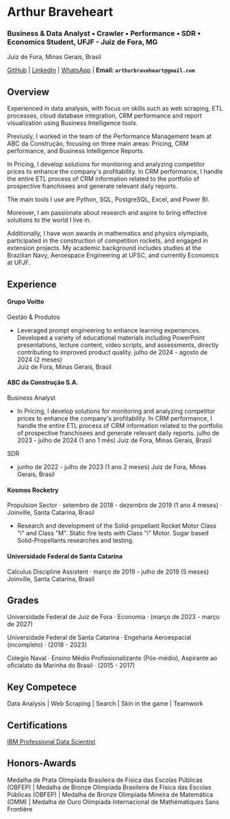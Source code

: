# Arthur Braveheart
### Business & Data Analyst • Crawler • Performance • SDR • Economics Student, UFJF - Juiz de Fora, MG
Juiz de Fora, Minas Gerais, Brasil

<p align="center">
  
  <a href="https://github.com/arthbraveheart">GitHub</a>
  |
  <a href="www.linkedin.com/in/arthur- braveheart">LinkedIn</a>
  |
 <a href="https://wa.me/5532985140754">WhatsApp</a>
  |
  <b> Email: `arthurbraveheart@gmail.com` </b>
 
</p>

## Overview

Experienced in data analysis, with focus on skills such as web scraping, ETL processes, cloud database integration, CRM performance and report visualization using Business Intelligence tools. 

Previusly, I worked in the team of the Performance Management team at   ABC da Construção, focusing on three main areas: Pricing, CRM performance, and Business Intelligence Reports.

In Pricing, I develop solutions for monitoring and analyzing competitor prices to enhance the company's profitability. In CRM performance, I handle the entire ETL process of CRM information related to the portfolio of prospective franchisees and generate relevant daily reports.

The main tools I use are Python, SQL, PostgreSQL, Excel, and Power BI.

Moreover, I am passionate about research and aspire to bring effective solutions to the world I live in.

Additionally, I have won awards in mathematics and physics olympiads, participated in the construction of competition rockets, and engaged in extension projects. My academic background includes studies at the Brazilian Navy, Aeroespace Engineering at UFSC, and currently Economics at UFJF.

## Experience
#### Grupo Voitto
Gestão & Produtos
- Leveraged prompt engineering to enhance learning experiences. Developed a variety of educational materials including PowerPoint presentations, lecture content, video scripts, and assessments, directly contributing to improved product quality.
julho de 2024 - agosto de 2024 (2 meses)  
Juiz de Fora, Minas Gerais, Brasil

#### ABC da Construção S.A.
Business Analyst
- In Pricing, I develop solutions for monitoring and analyzing competitor prices to enhance the company's profitability. In CRM performance, I handle the entire ETL process of CRM information related to the portfolio of prospective franchisees and generate relevant daily reports.
julho de 2023 - julho de 2024 (1 ano 1 mês)
Juiz de Fora, Minas Gerais, Brasil

SDR
- junho de 2022 - julho de 2023 (1 ano 2 meses) Juiz de Fora, Minas Gerais, Brasil

#### Kosmos Rocketry
Propulsion Sector ·
setembro de 2018 - dezembro de 2019 (1 ano 4 meses) · Joinville, Santa Catarina, Brasil
- Research and development of the Solid-propellant Rocket Motor Class "i" and Class "M".
Static fire tests with Class "i" Motor.
Sugar based Solid-Propellants researches and testing.

#### Universidade Federal de Santa Catarina
Calculus Discipline Assistent · 
março de 2019 - julho de 2019 (5 meses) Joinville, Santa Catarina, Brasil


## Grades
Universidade Federal de Juiz de Fora · 
Economia · (março de 2023 - março de 2027)

Universidade Federal de Santa Catarina · 
Engeharia Aeroespacial (incompleto) · (2018 - 2023)

Colegio Naval · 
Ensino Médio Profissionalizante (Pós-médio), Aspirante ao oficialato da Marinha do Brasil · (2015 - 2017)

## Key Competece
Data Analysis
|
Web Scraping
|
Search
|
Skin in the game
|
Teamwork

## Certifications
[IBM Professional Data Scientist](https://www.credly.com/badges/13574839-031d-4aff-a74c-64e016c2e02f/public_url)

## Honors-Awards
Medalha de Prata Olimpíada Brasileira de Física das Escolas Públicas (OBFEP)
|
Medalha de Bronze Olimpíada Brasileira de Física das Escolas Públicas (OBFEP)
|
Medalha de Bronze Olimpíada Mineira de Matemática (OMM)
|
Medalha de Ouro Olimpíada Internacional de Mathématiques Sans Frontière





